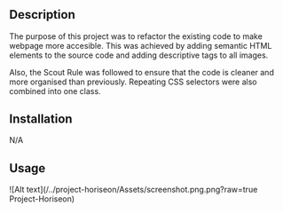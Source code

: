 # <Project-Horiseon>

## Description

The purpose of this project was to refactor the existing code to make webpage more accesible. This was achieved by adding semantic HTML elements to the source code and adding descriptive tags to all images. 

Also, the Scout Rule was followed to ensure that the code is cleaner and more organised than previously. Repeating CSS selectors were also combined into one class.

## Installation

N/A

## Usage

![Alt text](/../project-horiseon/Assets/screenshot.png.png?raw=true Project-Horiseon)

